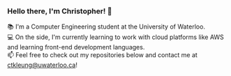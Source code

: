 ### Hello there, I'm Christopher! 🤠
 📚   I'm a Computer Engineering student at the University of Waterloo.<br />
 💻   On the side, I'm currently learning to work with cloud platforms like AWS and learning front-end development languages.<br />
 📫   Feel free to check out my repositories below and contact me at ctkleung@uwaterloo.ca!

<!--
Hello there, I'm Christopher! 🤠
📚   I'm a Computer Engineering student at the University of Waterloo.
🤚    On the side, I'm currently learning to work with cloud platforms like AWS.
📫   Feel free to check out my repositories below and contact me at ctkleung@uwaterloo.ca!
-->
